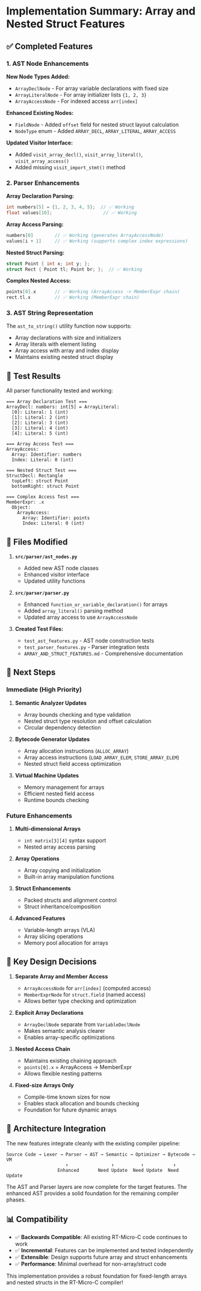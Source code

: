 # Implementation Summary: Array and Nested Struct Features

## ✅ Completed Features

### 1. AST Node Enhancements

**New Node Types Added:**
- `ArrayDeclNode` - For array variable declarations with fixed size
- `ArrayLiteralNode` - For array initializer lists `{1, 2, 3}`
- `ArrayAccessNode` - For indexed access `arr[index]`

**Enhanced Existing Nodes:**
- `FieldNode` - Added `offset` field for nested struct layout calculation
- `NodeType` enum - Added `ARRAY_DECL`, `ARRAY_LITERAL`, `ARRAY_ACCESS`

**Updated Visitor Interface:**
- Added `visit_array_decl()`, `visit_array_literal()`, `visit_array_access()`
- Added missing `visit_import_stmt()` method

### 2. Parser Enhancements

**Array Declaration Parsing:**
```c
int numbers[5] = {1, 2, 3, 4, 5};  // ✅ Working
float values[10];                   // ✅ Working
```

**Array Access Parsing:**
```c
numbers[0]        // ✅ Working (generates ArrayAccessNode)
values[i + 1]     // ✅ Working (supports complex index expressions)
```

**Nested Struct Parsing:**
```c
struct Point { int x; int y; };
struct Rect { Point tl; Point br; };  // ✅ Working
```

**Complex Nested Access:**
```c
points[0].x       // ✅ Working (ArrayAccess -> MemberExpr chain)
rect.tl.x         // ✅ Working (MemberExpr chain)
```

### 3. AST String Representation

The `ast_to_string()` utility function now supports:
- Array declarations with size and initializers
- Array literals with element listing
- Array access with array and index display
- Maintains existing nested struct display

## 🧪 Test Results

All parser functionality tested and working:

```
=== Array Declaration Test ===
ArrayDecl: numbers: int[5] = ArrayLiteral:
  [0]: Literal: 1 (int)
  [1]: Literal: 2 (int)
  [2]: Literal: 3 (int)
  [3]: Literal: 4 (int)
  [4]: Literal: 5 (int)

=== Array Access Test ===
ArrayAccess:
  Array: Identifier: numbers
  Index: Literal: 0 (int)

=== Nested Struct Test ===
StructDecl: Rectangle
  topLeft: struct Point
  bottomRight: struct Point

=== Complex Access Test ===
MemberExpr: .x
  Object:
    ArrayAccess:
      Array: Identifier: points
      Index: Literal: 0 (int)
```

## 📁 Files Modified

1. **`src/parser/ast_nodes.py`**
   - Added new AST node classes
   - Enhanced visitor interface
   - Updated utility functions

2. **`src/parser/parser.py`**
   - Enhanced `function_or_variable_declaration()` for arrays
   - Added `array_literal()` parsing method
   - Updated array access to use `ArrayAccessNode`

3. **Created Test Files:**
   - `test_ast_features.py` - AST node construction tests
   - `test_parser_features.py` - Parser integration tests
   - `ARRAY_AND_STRUCT_FEATURES.md` - Comprehensive documentation

## 🔄 Next Steps

### Immediate (High Priority)
1. **Semantic Analyzer Updates**
   - Array bounds checking and type validation
   - Nested struct type resolution and offset calculation
   - Circular dependency detection

2. **Bytecode Generator Updates**
   - Array allocation instructions (`ALLOC_ARRAY`)
   - Array access instructions (`LOAD_ARRAY_ELEM`, `STORE_ARRAY_ELEM`)
   - Nested struct field access optimization

3. **Virtual Machine Updates**
   - Memory management for arrays
   - Efficient nested field access
   - Runtime bounds checking

### Future Enhancements
1. **Multi-dimensional Arrays**
   - `int matrix[3][4]` syntax support
   - Nested array access parsing

2. **Array Operations**
   - Array copying and initialization
   - Built-in array manipulation functions

3. **Struct Enhancements**
   - Packed structs and alignment control
   - Struct inheritance/composition

4. **Advanced Features**
   - Variable-length arrays (VLA)
   - Array slicing operations
   - Memory pool allocation for arrays

## 🎯 Key Design Decisions

1. **Separate Array and Member Access**
   - `ArrayAccessNode` for `arr[index]` (computed access)
   - `MemberExprNode` for `struct.field` (named access)
   - Allows better type checking and optimization

2. **Explicit Array Declarations**
   - `ArrayDeclNode` separate from `VariableDeclNode`
   - Makes semantic analysis clearer
   - Enables array-specific optimizations

3. **Nested Access Chain**
   - Maintains existing chaining approach
   - `points[0].x` = ArrayAccess -> MemberExpr
   - Allows flexible nesting patterns

4. **Fixed-size Arrays Only**
   - Compile-time known sizes for now
   - Enables stack allocation and bounds checking
   - Foundation for future dynamic arrays

## 🔧 Architecture Integration

The new features integrate cleanly with the existing compiler pipeline:

```
Source Code → Lexer → Parser → AST → Semantic → Optimizer → Bytecode → VM
                      ↑                ↑          ↑           ↑
                   Enhanced       Need Update  Need Update  Need Update
```

The AST and Parser layers are now complete for the target features. The enhanced AST provides a solid foundation for the remaining compiler phases.

## 📊 Compatibility

- ✅ **Backwards Compatible**: All existing RT-Micro-C code continues to work
- ✅ **Incremental**: Features can be implemented and tested independently  
- ✅ **Extensible**: Design supports future array and struct enhancements
- ✅ **Performance**: Minimal overhead for non-array/struct code

This implementation provides a robust foundation for fixed-length arrays and nested structs in the RT-Micro-C compiler!
